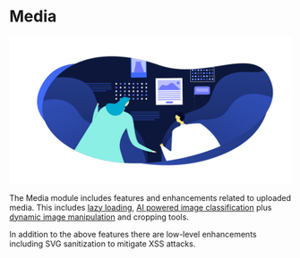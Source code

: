# Media

![](./assets/banner-media.png)

The Media module includes features and enhancements related to uploaded media. This includes [lazy loading](./lazy-loading.md), [AI powered image classification](./image-recognition.md) plus [dynamic image manipulation](./dynamic-images.md) and cropping tools.

In addition to the above features there are low-level enhancements including SVG sanitization to mitigate XSS attacks.
